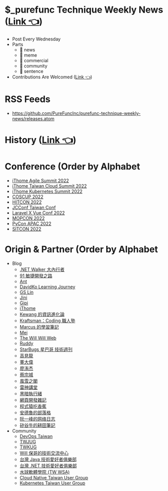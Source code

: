 # $_purefunc Technique Weekly News ([Link 👈](https://purefunc.news))
* Post Every Wednesday
* Parts
  * 👀 news
  * 🤡 meme
  * 💼 commercial
  * 👥 community
  * 📜 sentence
* Contributions Are
  Welcomed ([Link 👈](https://github.com/PureFuncInc/purefunc-technique-weekly-news/issues/new/choose))

# RSS Feeds
* https://github.com/PureFuncInc/purefunc-technique-weekly-news/releases.atom

# History ([Link 👈](https://github.com/PureFuncInc/purefunc-technique-weekly-news/milestones?state=closed))

# Conference (Order by Alphabet

* [iThome Agile Summit 2022](https://github.com/PureFuncInc/purefunc-technique-weekly-news/issues/49)
* [iThome Taiwan Cloud Summit 2022](https://github.com/PureFuncInc/purefunc-technique-weekly-news/issues/37)
* [iThome Kubernetes Summit 2022](https://github.com/PureFuncInc/purefunc-technique-weekly-news/issues/36)
* [COSCUP 2022](https://github.com/PureFuncInc/purefunc-technique-weekly-news/issues/38)
* [HITCON 2022](https://github.com/PureFuncInc/purefunc-technique-weekly-news/issues/40)
* [JCConf Taiwan Conf](https://github.com/PureFuncInc/purefunc-technique-weekly-news/issues/3)
* [Laravel X Vue Conf 2022](https://github.com/PureFuncInc/purefunc-technique-weekly-news/issues/35)
* [MOPCON 2022](https://github.com/PureFuncInc/purefunc-technique-weekly-news/issues/4)
* [PyCon APAC 2022](https://github.com/PureFuncInc/purefunc-technique-weekly-news/issues/39)
* [SITCON 2022](https://github.com/PureFuncInc/purefunc-technique-weekly-news/issues/47)

# Origin & Partner (Order by Alphabet

* Blog
  * [.NET Walker 大內行者](https://www.facebook.com/DotNetWalker)
  * [91 敏捷開發之路](https://www.facebook.com/91agile)
  * [Ant](https://www.facebook.com/yftzeng.tw)
  * [DavidKo Learning Journey](https://www.facebook.com/DavidLearningJourney)
  * [GS Lin](https://blog.gslin.org/)
  * [Jini](https://www.facebook.com/jakarta99)
  * [Gipi](https://www.facebook.com/gipi.net)
  * [iThome](https://www.ithome.com.tw/news)
  * [Kewang 的資訊進化論](https://www.facebook.com/kewang.information)
  * [Kraftsman：Coding 職人塾](https://www.facebook.com/kraftsman.io/)
  * [Marcus 的學習筆記](https://www.facebook.com/marcustung.tech)
  * [Mei](https://www.facebook.com/mei.studio.li)
  * [The Will Will Web](https://blog.miniasp.com/)
  * [Ruddy](https://www.facebook.com/ruddyl.lee)
  * [StarBugs 星巴哥 技術週刊](https://weekly.starbugs.dev/)
  * [高見龍](https://www.facebook.com/eddiekao)
  * [董大偉](https://www.facebook.com/isdaviddong)
  * [廖洧杰](https://www.facebook.com/sfismy)
  * [蔡宗城](https://www.facebook.com/smalltown0110)
  * [風雪之閣](https://www.facebook.com/cooldotnet)
  * [雷神講堂](https://www.facebook.com/groups/892498740830285)
  * [黑暗執行緒](https://blog.darkthread.net/)
  * [網頁開發雜記](https://www.facebook.com/thingsaboutwebdev)
  * [程式猿吃香蕉](https://www.facebook.com/banana4coder/)
  * [安德魯的部落格](https://www.facebook.com/andrew.blog.0928)
  * [阮一峰的网络日志](https://www.ruanyifeng.com/blog/)
  * [矽谷牛的耕田筆記](https://www.facebook.com/technologynoteniu)
* Community
  * [DevOps Taiwan](https://www.facebook.com/groups/817976138289434)
  * [TWJUG](https://www.facebook.com/groups/twjug)
  * [TWKUG](https://www.facebook.com/kotlintwn)
  * [Will 保哥的技術交流中心](https://www.facebook.com/will.fans)
  * [台灣 Java 技術愛好者俱樂部](https://www.facebook.com/groups/javatwug/)
  * [台灣 .NET 技術愛好者俱樂部](https://www.facebook.com/groups/DotNetUserGroupTaiwan/)
  * [水球軟體學院 (TW WSA)](https://www.facebook.com/groups/wsa.tw)
  * [Cloud Native Taiwan User Group](https://www.facebook.com/groups/cloudnative.tw/)
  * [Kubernetes Taiwan User Group](https://www.facebook.com/groups/k8s.tw/)
